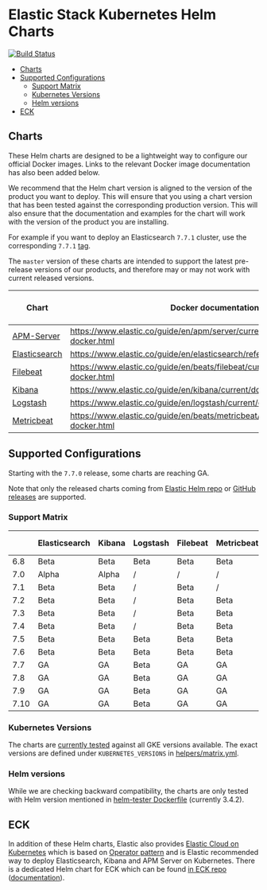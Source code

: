 # Elastic Stack Kubernetes Helm Charts

[![Build Status](https://img.shields.io/jenkins/s/https/devops-ci.elastic.co/job/elastic+helm-charts+7.11.svg)](https://devops-ci.elastic.co/job/elastic+helm-charts+7.11/)

<!-- START doctoc generated TOC please keep comment here to allow auto update -->
<!-- DON'T EDIT THIS SECTION, INSTEAD RE-RUN doctoc TO UPDATE -->


- [Charts](#charts)
- [Supported Configurations](#supported-configurations)
  - [Support Matrix](#support-matrix)
  - [Kubernetes Versions](#kubernetes-versions)
  - [Helm versions](#helm-versions)
- [ECK](#eck)

<!-- END doctoc generated TOC please keep comment here to allow auto update -->


## Charts

These Helm charts are designed to be a lightweight way to configure our official
Docker images. Links to the relevant Docker image documentation has also been
added below.

We recommend that the Helm chart version is aligned to the version of the product
you want to deploy. This will ensure that you using a chart version that has been
tested against the corresponding production version.
This will also ensure that the documentation and examples for the chart will work
with the version of the product you are installing.

For example if you want to deploy an Elasticsearch `7.7.1` cluster, use the
corresponding `7.7.1` [tag][elasticsearch-771].

The `master` version of these charts are intended to support the latest pre-release
versions of our products, and therefore may or may not work with current released
versions.

| Chart                                      | Docker documentation                                                            | Latest 7 Version            | Latest 6 Version            |
|--------------------------------------------|---------------------------------------------------------------------------------|-----------------------------|-----------------------------|
| [APM-Server](./apm-server/README.md)       | https://www.elastic.co/guide/en/apm/server/current/running-on-docker.html       | [`7.10.1`][apm-7]           | [`6.8.13`][apm-6]           |
| [Elasticsearch](./elasticsearch/README.md) | https://www.elastic.co/guide/en/elasticsearch/reference/current/docker.html     | [`7.10.1`][elasticsearch-7] | [`6.8.13`][elasticsearch-6] |
| [Filebeat](./filebeat/README.md)           | https://www.elastic.co/guide/en/beats/filebeat/current/running-on-docker.html   | [`7.10.1`][filebeat-7]      | [`6.8.13`][filebeat-6]      |
| [Kibana](./kibana/README.md)               | https://www.elastic.co/guide/en/kibana/current/docker.html                      | [`7.10.1`][kibana-7]        | [`6.8.13`][kibana-6]        |
| [Logstash](./logstash/README.md)           | https://www.elastic.co/guide/en/logstash/current/docker.html                    | [`7.10.1`][logstash-7]      | [`6.8.13`][logstash-6]      |
| [Metricbeat](./metricbeat/README.md)       | https://www.elastic.co/guide/en/beats/metricbeat/current/running-on-docker.html | [`7.10.1`][metricbeat-7]    | [`6.8.13`][metricbeat-6]    |

## Supported Configurations

Starting with the `7.7.0` release, some charts are reaching GA.

Note that only the released charts coming from [Elastic Helm repo][] or
[GitHub releases][] are supported.

### Support Matrix

|      | Elasticsearch | Kibana | Logstash | Filebeat | Metricbeat | APM Server |
|------|---------------|--------|----------|----------|------------|------------|
| 6.8  | Beta          | Beta   | Beta     | Beta     | Beta       | Alpha      |
| 7.0  | Alpha         | Alpha  | /        | /        | /          | /          |
| 7.1  | Beta          | Beta   | /        | Beta     | /          | /          |
| 7.2  | Beta          | Beta   | /        | Beta     | Beta       | /          |
| 7.3  | Beta          | Beta   | /        | Beta     | Beta       | /          |
| 7.4  | Beta          | Beta   | /        | Beta     | Beta       | /          |
| 7.5  | Beta          | Beta   | Beta     | Beta     | Beta       | Alpha      |
| 7.6  | Beta          | Beta   | Beta     | Beta     | Beta       | Alpha      |
| 7.7  | GA            | GA     | Beta     | GA       | GA         | Beta       |
| 7.8  | GA            | GA     | Beta     | GA       | GA         | Beta       |
| 7.9  | GA            | GA     | Beta     | GA       | GA         | Beta       |
| 7.10 | GA            | GA     | Beta     | GA       | GA         | Beta       |

### Kubernetes Versions

The charts are [currently tested][] against all GKE versions available. The
exact versions are defined under `KUBERNETES_VERSIONS` in
[helpers/matrix.yml][].

### Helm versions

While we are checking backward compatibility, the charts are only tested with
Helm version mentioned in [helm-tester Dockerfile][] (currently 3.4.2).


## ECK

In addition of these Helm charts, Elastic also provides
[Elastic Cloud on Kubernetes][] which is based on [Operator pattern][] and is
Elastic recommended way to deploy Elasticsearch, Kibana and APM Server on
Kubernetes. There is a dedicated Helm chart for ECK which can be found
[in ECK repo][eck-chart] ([documentation][eck-chart-doc]).


[currently tested]: https://devops-ci.elastic.co/job/elastic+helm-charts+7.11/
[eck-chart]: https://github.com/elastic/cloud-on-k8s/tree/master/deploy
[eck-chart-doc]: https://www.elastic.co/guide/en/cloud-on-k8s/current/k8s-install-helm.html
[elastic cloud on kubernetes]: https://github.com/elastic/cloud-on-k8s
[elastic helm repo]: https://helm.elastic.co
[github releases]: https://github.com/elastic/helm-charts/releases
[helm-tester Dockerfile]: https://github.com/elastic/helm-charts/blob/7.11/helpers/helm-tester/Dockerfile
[helpers/matrix.yml]: https://github.com/elastic/helm-charts/blob/7.11/helpers/matrix.yml
[operator pattern]: https://kubernetes.io/docs/concepts/extend-kubernetes/operator/
[elasticsearch-771]: https://github.com/elastic/helm-charts/tree/7.7.1/elasticsearch/

[apm-7]: https://github.com/elastic/helm-charts/tree/7.10.0/apm-server/README.md
[apm-6]: https://github.com/elastic/helm-charts/tree/6.8.13/apm-server/README.md
[elasticsearch-7]: https://github.com/elastic/helm-charts/tree/7.10.0/elasticsearch/README.md
[elasticsearch-6]: https://github.com/elastic/helm-charts/tree/6.8.13/elasticsearch/README.md
[filebeat-7]: https://github.com/elastic/helm-charts/tree/7.10.0/filebeat/README.md
[filebeat-6]: https://github.com/elastic/helm-charts/tree/6.8.13/filebeat/README.md
[kibana-7]: https://github.com/elastic/helm-charts/tree/7.10.0/kibana/README.md
[kibana-6]: https://github.com/elastic/helm-charts/tree/6.8.13/kibana/README.md
[logstash-7]: https://github.com/elastic/helm-charts/tree/7.10.0/logstash/README.md
[logstash-6]: https://github.com/elastic/helm-charts/tree/6.8.13/logstash/README.md
[metricbeat-7]: https://github.com/elastic/helm-charts/tree/7.10.0/metricbeat/README.md
[metricbeat-6]: https://github.com/elastic/helm-charts/tree/6.8.13/metricbeat/README.md
